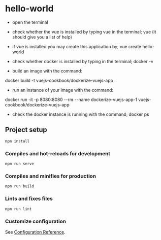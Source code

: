 # hello-world

- open the terminal

- check whether the vue is installed by typing vue in the terminal; vue 
(it should give you a list of help)

- if vue is installed you may create this application by; vue create hello-world

- check whether docker is installed by typing in the terminal; docker -v

- build an image with the command:

docker build -t vuejs-cookbook/dockerize-vuejs-app .

- run an instance of your image with the command:

docker run -it -p 8080:8080 --rm --name dockerize-vuejs-app-1 vuejs-cookbook/dockerize-vuejs-app

- check the docker instance is running with the command; docker ps


## Project setup
```
npm install
```

### Compiles and hot-reloads for development
```
npm run serve
```

### Compiles and minifies for production
```
npm run build
```

### Lints and fixes files
```
npm run lint
```

### Customize configuration
See [Configuration Reference](https://cli.vuejs.org/config/).
